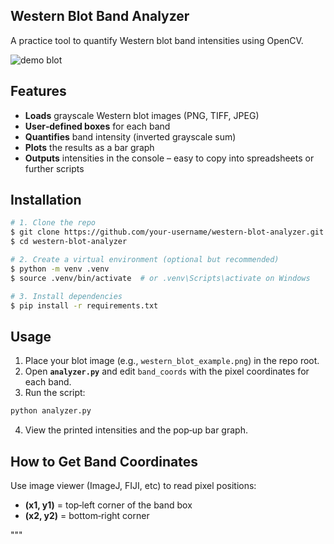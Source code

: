 ## Western Blot Band Analyzer

A practice tool to quantify Western blot band intensities using OpenCV.

![demo blot](./docs/demo.png)

## Features
* **Loads** grayscale Western blot images (PNG, TIFF, JPEG)
* **User‑defined boxes** for each band
* **Quantifies** band intensity (inverted grayscale sum)
* **Plots** the results as a bar graph
* **Outputs** intensities in the console – easy to copy into spreadsheets or further scripts

## Installation
```bash
# 1. Clone the repo
$ git clone https://github.com/your‑username/western‑blot‑analyzer.git
$ cd western‑blot‑analyzer

# 2. Create a virtual environment (optional but recommended)
$ python -m venv .venv
$ source .venv/bin/activate  # or .venv\Scripts\activate on Windows

# 3. Install dependencies
$ pip install -r requirements.txt
```

## Usage
1. Place your blot image (e.g., `western_blot_example.png`) in the repo root.
2. Open **`analyzer.py`** and edit `band_coords` with the pixel coordinates for each band.
3. Run the script:
```bash
python analyzer.py
```
4. View the printed intensities and the pop‑up bar graph.

## How to Get Band Coordinates
Use image viewer (ImageJ, FIJI, etc) to read pixel positions:
* **(x1, y1)** = top‑left corner of the band box
* **(x2, y2)** = bottom‑right corner

"""

